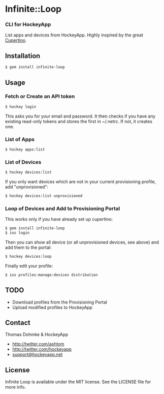 # Infinite::Loop

### CLI for HockeyApp

List apps and devices from HockeyApp. Highly inspired by the great [Cupertino](https://github.com/mattt/cupertino).

## Installation

```sh
$ gem install infinite-loop
```

## Usage

### Fetch or Create an API token

```sh
$ hockey login
```

This asks you for your email and password. It then checks if you have any existing read-only tokens and stores the first in ~/.netrc. If not, it creates one.

### List of Apps

```sh
$ hockey apps:list
```

### List of Devices

```sh
$ hockey devices:list
```

If you only want devices which are not in your current provisioning profile, add "unprovisioned":

```sh
$ hockey devices:list unprovisioned
```

### Loop of Devices and Add to Provisioning Portal

This works only if you have already set up cupertino:

```sh
$ gem install infinite-loop
$ ios login
```

Then you can show all device (or all unprovisioned devices, see above) and add them to the portal:

```sh
$ hockey devices:loop
```

Finally edit your profile:

```sh
$ ios profiles:manage:devices distribution
```

## TODO

- Download profiles from the Provisioning Portal
- Upload modified profiles to HockeyApp

## Contact

Thomas Dohmke & HockeyApp

- http://twitter.com/ashtom
- http://twitter.com/hockeyapp
- support@hockeyapp.net

## License

Infinite Loop is available under the MIT license. See the LICENSE file for more info.